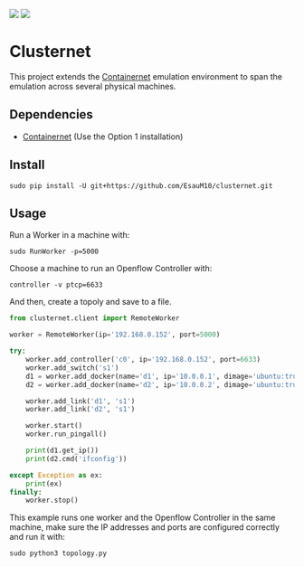 ![](https://img.shields.io/badge/python-3.8+-blue.svg)
![](https://img.shields.io/badge/Ubuntu-20.04-orange.svg)
# Clusternet

This project extends the [Containernet](https://github.com/containernet/containernet) emulation environment to span the emulation across several physical machines.

## Dependencies
- [Containernet](https://github.com/containernet/containernet) (Use the Option 1 installation)
## Install

```
sudo pip install -U git+https://github.com/EsauM10/clusternet.git
```

## Usage
Run a Worker in a machine with:
```
sudo RunWorker -p=5000
```
Choose a machine to run an Openflow Controller with:
```
controller -v ptcp=6633
```
And then, create a topoly and save to a file.
```python
from clusternet.client import RemoteWorker

worker = RemoteWorker(ip='192.168.0.152', port=5000)

try:
    worker.add_controller('c0', ip='192.168.0.152', port=6633)
    worker.add_switch('s1')
    d1 = worker.add_docker(name='d1', ip='10.0.0.1', dimage='ubuntu:trusty')
    d2 = worker.add_docker(name='d2', ip='10.0.0.2', dimage='ubuntu:trusty')

    worker.add_link('d1', 's1')
    worker.add_link('d2', 's1')

    worker.start()
    worker.run_pingall()

    print(d1.get_ip())
    print(d2.cmd('ifconfig'))

except Exception as ex:
    print(ex)
finally:
    worker.stop()
```
This example runs one worker and the Openflow Controller in the same machine, make sure the IP addresses and ports are configured correctly and run it with:
```
sudo python3 topology.py
```
